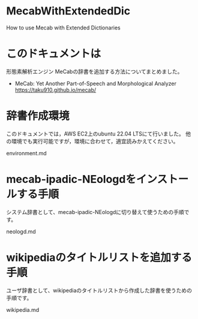 # MecabWithExtendedDic
How to use Mecab with Extended Dictionaries

# このドキュメントは

形態素解析エンジン MeCabの辞書を追加する方法についてまとめました。

- MeCab: Yet Another Part-of-Speech and Morphological Analyzer https://taku910.github.io/mecab/

# 辞書作成環境
このドキュメントでは，AWS EC2上のubuntu 22.04 LTSにて行いました。
他の環境でも実行可能ですが，環境に合わせて，適宜読みかえてください。

environment.md

# mecab-ipadic-NEologdをインストールする手順

システム辞書として、mecab-ipadic-NEologdに切り替えて使うための手順です。

neologd.md

# wikipediaのタイトルリストを追加する手順

ユーザ辞書として、wikipediaのタイトルリストから作成した辞書を使うための手順です。

wikipedia.md
